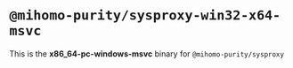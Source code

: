 # `@mihomo-purity/sysproxy-win32-x64-msvc`

This is the **x86_64-pc-windows-msvc** binary for `@mihomo-purity/sysproxy`
